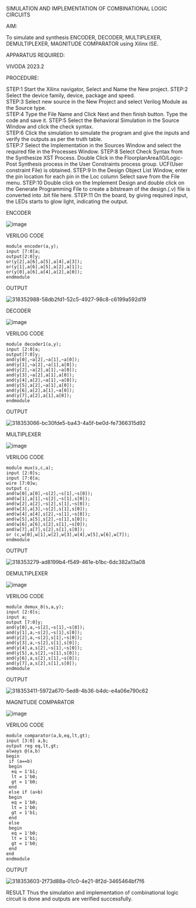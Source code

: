 SIMULATION AND IMPLEMENTATION OF  COMBINATIONAL LOGIC CIRCUITS

AIM: 

 To simulate and synthesis ENCODER, DECODER, MULTIPLEXER, DEMULTIPLEXER, MAGNITUDE COMPARATOR using Xilinx ISE.

APPARATUS REQUIRED:

VIVODA 2023.2

PROCEDURE:

STEP:1  Start  the Xilinx navigator, Select and Name the New project.
STEP:2  Select the device family, device, package and speed.       
STEP:3  Select new source in the New Project and select Verilog Module as the Source type.                       
STEP:4  Type the File Name and Click Next and then finish button. Type the code and save it.
STEP:5  Select the Behavioral Simulation in the Source Window and click the check syntax.                       
STEP:6  Click the simulation to simulate the program and  give the inputs and verify the outputs as per the truth table.               
STEP:7  Select the Implementation in the Sources Window and select the required file in the Processes Window.
STEP:8  Select Check Syntax from the Synthesize  XST Process. Double Click in the  FloorplanArea/IO/Logic-Post Synthesis process in the User Constraints process group. UCF(User constraint File) is obtained. 
STEP:9  In the Design Object List Window, enter the pin location for each pin in the Loc column Select save from the File menu.
STEP:10 Double click on the Implement Design and double click on the Generate Programming File to create a bitstream of the design.(.v) file is converted into .bit file here.
STEP:11  On the board, by giving required input, the LEDs starts to glow light, indicating the output.


ENCODER

![image](https://github.com/navaneethans/VLSI-LAB-EXP-2/assets/6987778/3cd1f95e-7531-4cad-9154-fdd397ac439e)

VERILOG CODE
```
module encoder(a,y);
input [7:0]a;
output[2:0]y;
or(y[2],a[6],a[5],a[4],a[3]);
or(y[1],a[6],a[5],a[2],a[1]);
or(y[0],a[6],a[4],a[2],a[0]);
endmodule
```

OUTPUT

![318352988-58db2fd1-52c5-4927-98c8-c6199a592d19](https://github.com/naveenkumar0404/VLSI-LAB-EXP-02/assets/127510390/1449fdf5-f824-42cd-8de2-a2e465acb5cf)


DECODER

![image](https://github.com/navaneethans/VLSI-LAB-EXP-2/assets/6987778/45a5e6cf-bbe0-4fd5-ac84-e5ad4477483b)


VERILOG CODE
```
module decoder1(a,y);
input [2:0]a;
output[7:0]y;
and(y[0],~a[2],~a[1],~a[0]);
and(y[1],~a[2],~a[1],a[0]);
and(y[2],~a[2],a[1],~a[0]);
and(y[3],~a[2],a[1],a[0]);
and(y[4],a[2],~a[1],~a[0]);
and(y[5],a[2],~a[1],a[0]);
and(y[6],a[2],a[1],~a[0]);
and(y[7],a[2],a[1],a[0]);
endmodule
```
OUTPUT

![318353066-bc30fde5-ba43-4a5f-be0d-fe7366315d92](https://github.com/naveenkumar0404/VLSI-LAB-EXP-02/assets/127510390/25cb6c8b-7a1f-4499-abea-19cfbde55e14)


MULTIPLEXER

![image](https://github.com/navaneethans/VLSI-LAB-EXP-2/assets/6987778/427f75b2-8e67-44b9-ac45-a66651787436)

VERILOG CODE
```
module mux(s,c,a);
input [2:0]s;
input [7:0]a;
wire [7:0]w;
output c;
and(w[0],a[0],~s[2],~s[1],~s[0]);
and(w[1],a[1],~s[2],~s[1],s[0]);
and(w[2],a[2],~s[2],s[1],~s[0]);
and(w[3],a[3],~s[2],s[1],s[0]);
and(w[4],a[4],s[2],~s[1],~s[0]);
and(w[5],a[5],s[2],~s[1],s[0]);
and(w[6],a[6],s[2],s[1],~s[0]);
and(w[7],a[7],s[2],s[1],s[0]);
or (c,w[0],w[1],w[2],w[3],w[4],w[5],w[6],w[7]);
endmodule
```

OUTPUT

![318353279-ad8199b4-f549-461e-b1bc-6dc382a13a08](https://github.com/naveenkumar0404/VLSI-LAB-EXP-02/assets/127510390/de98ec4a-0e51-437d-9d91-6ee384460a34)

DEMULTIPLEXER

![image](https://github.com/navaneethans/VLSI-LAB-EXP-2/assets/6987778/1c45a7fc-08ac-4f76-87f2-c084e7150557)

VERILOG CODE
```
module demux_8(s,a,y);
input [2:0]s;
input a;
output [7:0]y;
and(y[0],a,~s[2],~s[1],~s[0]);
and(y[1],a,~s[2],~s[1],s[0]);
and(y[2],a,~s[2],s[1],~s[0]);
and(y[3],a,~s[2],s[1],s[0]);
and(y[4],a,s[2],~s[1],~s[0]);
and(y[5],a,s[2],~s[1],s[0]);
and(y[6],a,s[2],s[1],~s[0]);
and(y[7],a,s[2],s[1],s[0]);
endmodule
```
OUTPUT

![318353411-5972a670-5ed8-4b36-b4dc-e4a06e790c62](https://github.com/naveenkumar0404/VLSI-LAB-EXP-02/assets/127510390/89d8d805-cb5a-40db-b784-6ad4a990e7f9)

MAGNITUDE COMPARATOR

![image](https://github.com/navaneethans/VLSI-LAB-EXP-2/assets/6987778/b2fe7a05-6bf7-4dcb-8f5d-28abbf7ea8c2)

VERILOG CODE
```
module comparator(a,b,eq,lt,gt);
input [3:0] a,b;
output reg eq,lt,gt;
always @(a,b)
begin
 if (a==b)
 begin
  eq = 1'b1;
  lt = 1'b0;
  gt = 1'b0;
 end
 else if (a>b)
 begin
  eq = 1'b0;
  lt = 1'b0;
  gt = 1'b1;
 end
 else
 begin
  eq = 1'b0;
  lt = 1'b1;
  gt = 1'b0;
 end
end 
endmodule
```
OUTPUT

![318353603-2f73d88a-01c0-4e21-8f2d-3465464bf7f6](https://github.com/naveenkumar0404/VLSI-LAB-EXP-02/assets/127510390/34ed2892-b7fe-4147-b492-b852c88eff79)

RESULT
Thus the simulation and implementation of combinational logic circuit is done and outputs are verified successfully.


